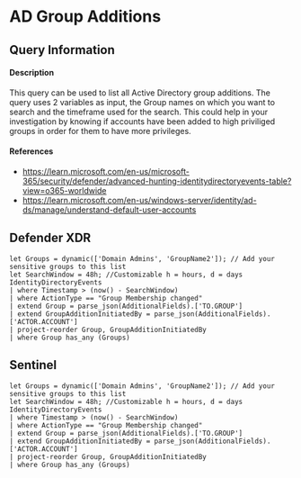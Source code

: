 # AD Group Additions

## Query Information

#### Description
This query can be used to list all Active Directory group additions. The query uses 2 variables as input, the Group names on which you want to search and the timeframe used for the search. This could help in your investigation by knowing if accounts have been added to high priviliged groups in order for them to have more privileges.

#### References
- https://learn.microsoft.com/en-us/microsoft-365/security/defender/advanced-hunting-identitydirectoryevents-table?view=o365-worldwide
- https://learn.microsoft.com/en-us/windows-server/identity/ad-ds/manage/understand-default-user-accounts

## Defender XDR
```
let Groups = dynamic(['Domain Admins', 'GroupName2']); // Add your sensitive groups to this list
let SearchWindow = 48h; //Customizable h = hours, d = days
IdentityDirectoryEvents
| where Timestamp > (now() - SearchWindow)
| where ActionType == "Group Membership changed"
| extend Group = parse_json(AdditionalFields).['TO.GROUP']
| extend GroupAdditionInitiatedBy = parse_json(AdditionalFields).['ACTOR.ACCOUNT']
| project-reorder Group, GroupAdditionInitiatedBy
| where Group has_any (Groups)
```
## Sentinel
```
let Groups = dynamic(['Domain Admins', 'GroupName2']); // Add your sensitive groups to this list
let SearchWindow = 48h; //Customizable h = hours, d = days
IdentityDirectoryEvents
| where Timestamp > (now() - SearchWindow)
| where ActionType == "Group Membership changed"
| extend Group = parse_json(AdditionalFields).['TO.GROUP']
| extend GroupAdditionInitiatedBy = parse_json(AdditionalFields).['ACTOR.ACCOUNT']
| project-reorder Group, GroupAdditionInitiatedBy
| where Group has_any (Groups)
```
